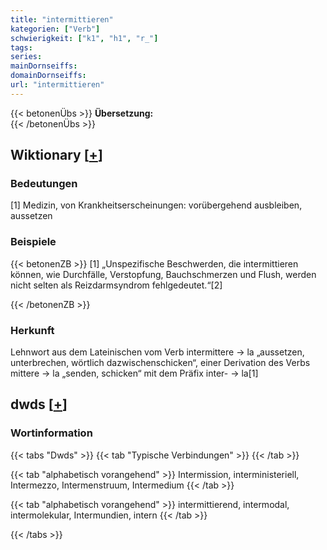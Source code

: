 ```yaml
---
title: "intermittieren"
kategorien: ["Verb"]
schwierigkeit: ["k1", "h1", "r_"]
tags:
series:
mainDornseiffs:
domainDornseiffs:
url: "intermittieren"
---
```


{{< betonenÜbs >}}
**Übersetzung:**  
{{< /betonenÜbs >}}

## Wiktionary [[+](https://de.wiktionary.org/wiki/intermittieren)]

### Bedeutungen
[1] Medizin, von Krankheitserscheinungen: vorübergehend ausbleiben, aussetzen  

### Beispiele
{{< betonenZB >}}
[1] „Unspezifische Beschwerden, die intermittieren können, wie Durchfälle, Verstopfung, Bauchschmerzen und Flush, werden nicht selten als Reizdarmsyndrom fehlgedeutet.“[2]  

{{< /betonenZB >}}
### Herkunft
Lehnwort aus dem Lateinischen vom Verb intermittere → la „aussetzen, unterbrechen, wörtlich dazwischenschicken“, einer Derivation des Verbs mittere → la „senden, schicken“ mit dem Präfix inter- → la[1]  



## dwds [[+](https://www.dwds.de/wb/intermittieren)]

### Wortinformation
{{< tabs "Dwds" >}}
{{< tab "Typische Verbindungen" >}}
{{< /tab >}}

{{< tab "alphabetisch vorangehend" >}}
Intermission, interministeriell, Intermezzo, Intermenstruum, Intermedium
{{< /tab >}}

{{< tab "alphabetisch vorangehend" >}}
intermittierend, intermodal, intermolekular, Intermundien, intern
{{< /tab >}}

{{< /tabs >}}

